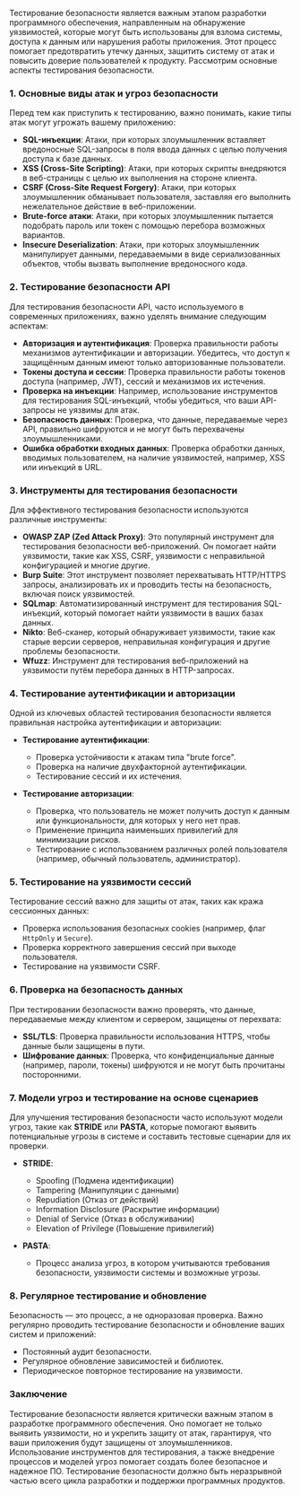 Тестирование безопасности является важным этапом разработки программного обеспечения, направленным на обнаружение уязвимостей, которые могут быть использованы для взлома системы, доступа к данным или нарушения работы приложения. Этот процесс помогает предотвратить утечку данных, защитить систему от атак и повысить доверие пользователей к продукту. Рассмотрим основные аспекты тестирования безопасности.

### 1. Основные виды атак и угроз безопасности

Перед тем как приступить к тестированию, важно понимать, какие типы атак могут угрожать вашему приложению:

- **SQL-инъекции**: Атаки, при которых злоумышленник вставляет вредоносные SQL-запросы в поля ввода данных с целью получения доступа к базе данных.
- **XSS (Cross-Site Scripting)**: Атаки, при которых скрипты внедряются в веб-страницы с целью их выполнения на стороне клиента.
- **CSRF (Cross-Site Request Forgery)**: Атаки, при которых злоумышленник обманывает пользователя, заставляя его выполнить нежелательное действие в веб-приложении.
- **Brute-force атаки**: Атаки, при которых злоумышленник пытается подобрать пароль или токен с помощью перебора возможных вариантов.
- **Insecure Deserialization**: Атаки, при которых злоумышленник манипулирует данными, передаваемыми в виде сериализованных объектов, чтобы вызвать выполнение вредоносного кода.

### 2. Тестирование безопасности API

Для тестирования безопасности API, часто используемого в современных приложениях, важно уделять внимание следующим аспектам:

- **Авторизация и аутентификация**: Проверка правильности работы механизмов аутентификации и авторизации. Убедитесь, что доступ к защищённым данным имеют только авторизованные пользователи.
- **Токены доступа и сессии**: Проверка правильности работы токенов доступа (например, JWT), сессий и механизмов их истечения.
- **Проверка на инъекции**: Например, использование инструментов для тестирования SQL-инъекций, чтобы убедиться, что ваши API-запросы не уязвимы для атак.
- **Безопасность данных**: Проверка, что данные, передаваемые через API, правильно шифруются и не могут быть перехвачены злоумышленниками.
- **Ошибка обработки входных данных**: Проверка обработки данных, вводимых пользователем, на наличие уязвимостей, например, XSS или инъекций в URL.

### 3. Инструменты для тестирования безопасности

Для эффективного тестирования безопасности используются различные инструменты:

- **OWASP ZAP (Zed Attack Proxy)**: Это популярный инструмент для тестирования безопасности веб-приложений. Он помогает найти уязвимости, такие как XSS, CSRF, уязвимости с неправильной конфигурацией и многие другие.
- **Burp Suite**: Этот инструмент позволяет перехватывать HTTP/HTTPS запросы, анализировать их и проводить тесты на безопасность, включая поиск уязвимостей.
- **SQLmap**: Автоматизированный инструмент для тестирования SQL-инъекций, который помогает найти уязвимости в ваших базах данных.
- **Nikto**: Веб-сканер, который обнаруживает уязвимости, такие как старые версии серверов, неправильная конфигурация и другие проблемы безопасности.
- **Wfuzz**: Инструмент для тестирования веб-приложений на уязвимости путём перебора данных в HTTP-запросах.

### 4. Тестирование аутентификации и авторизации

Одной из ключевых областей тестирования безопасности является правильная настройка аутентификации и авторизации:

- **Тестирование аутентификации**:
  - Проверка устойчивости к атакам типа "brute force".
  - Проверка на наличие двухфакторной аутентификации.
  - Тестирование сессий и их истечения.
  
- **Тестирование авторизации**:
  - Проверка, что пользователь не может получить доступ к данным или функциональности, для которых у него нет прав.
  - Применение принципа наименьших привилегий для минимизации рисков.
  - Тестирование с использованием различных ролей пользователя (например, обычный пользователь, администратор).

### 5. Тестирование на уязвимости сессий

Тестирование сессий важно для защиты от атак, таких как кража сессионных данных:

- Проверка использования безопасных cookies (например, флаг `HttpOnly` и `Secure`).
- Проверка корректного завершения сессий при выходе пользователя.
- Тестирование на уязвимости CSRF.

### 6. Проверка на безопасность данных

При тестировании безопасности важно проверять, что данные, передаваемые между клиентом и сервером, защищены от перехвата:

- **SSL/TLS**: Проверка правильности использования HTTPS, чтобы данные были защищены в пути.
- **Шифрование данных**: Проверка, что конфиденциальные данные (например, пароли, токены) шифруются и не могут быть прочитаны посторонними.

### 7. Модели угроз и тестирование на основе сценариев

Для улучшения тестирования безопасности часто используют модели угроз, такие как **STRIDE** или **PASTA**, которые помогают выявить потенциальные угрозы в системе и составить тестовые сценарии для их проверки.

- **STRIDE**:
  - Spoofing (Подмена идентификации)
  - Tampering (Манипуляции с данными)
  - Repudiation (Отказ от действий)
  - Information Disclosure (Раскрытие информации)
  - Denial of Service (Отказ в обслуживании)
  - Elevation of Privilege (Повышение привилегий)

- **PASTA**:
  - Процесс анализа угроз, в котором учитываются требования безопасности, уязвимости системы и возможные угрозы.

### 8. Регулярное тестирование и обновление

Безопасность — это процесс, а не одноразовая проверка. Важно регулярно проводить тестирование безопасности и обновление ваших систем и приложений:

- Постоянный аудит безопасности.
- Регулярное обновление зависимостей и библиотек.
- Периодическое повторное тестирование на уязвимости.
  
### Заключение

Тестирование безопасности является критически важным этапом в разработке программного обеспечения. Оно помогает не только выявить уязвимости, но и укрепить защиту от атак, гарантируя, что ваши приложения будут защищены от злоумышленников. Использование инструментов для тестирования, а также внедрение процессов и моделей угроз помогает создать более безопасное и надежное ПО. Тестирование безопасности должно быть неразрывной частью всего цикла разработки и поддержки программных продуктов.
```